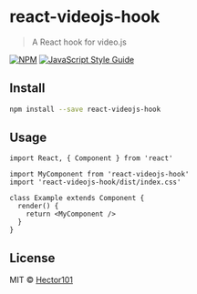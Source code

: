 # react-videojs-hook

> A React hook for video.js

[![NPM](https://img.shields.io/npm/v/react-videojs-hook.svg)](https://www.npmjs.com/package/react-videojs-hook) [![JavaScript Style Guide](https://img.shields.io/badge/code_style-standard-brightgreen.svg)](https://standardjs.com)

## Install

```bash
npm install --save react-videojs-hook
```

## Usage

```tsx
import React, { Component } from 'react'

import MyComponent from 'react-videojs-hook'
import 'react-videojs-hook/dist/index.css'

class Example extends Component {
  render() {
    return <MyComponent />
  }
}
```

## License

MIT © [Hector101](https://github.com/Hector101)
